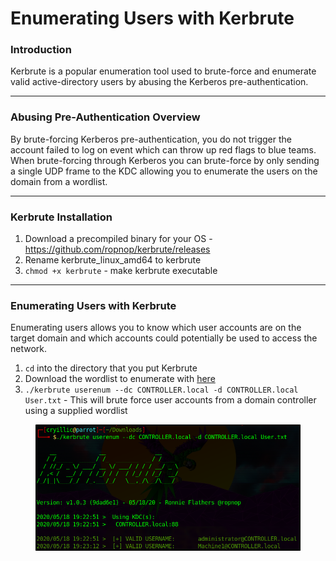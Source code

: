 # Enumerating Users with Kerbrute

### **Introduction**

Kerbrute is a popular enumeration tool used to brute-force and enumerate valid active-directory users by abusing the Kerberos pre-authentication.

***

### **Abusing Pre-Authentication Overview**

By brute-forcing Kerberos pre-authentication, you do not trigger the account failed to log on event which can throw up red flags to blue teams. When brute-forcing through Kerberos you can brute-force by only sending a single UDP frame to the KDC allowing you to enumerate the users on the domain from a wordlist.

***

### **Kerbrute Installation**

1. Download a precompiled binary for your OS - https://github.com/ropnop/kerbrute/releases
2. Rename kerbrute\_linux\_amd64 to kerbrute
3. `chmod +x kerbrute` - make kerbrute executable

***

### **Enumerating Users with Kerbrute**

Enumerating users allows you to know which user accounts are on the target domain and which accounts could potentially be used to access the network.

1. `cd` into the directory that you put Kerbrute
2. Download the wordlist to enumerate with [here](https://github.com/Cryilllic/Active-Directory-Wordlists/blob/master/User.txt)
3. `./kerbrute userenum --dc CONTROLLER.local -d CONTROLLER.local User.txt` - This will brute force user accounts from a domain controller using a supplied wordlist&#x20;

<figure><img src="../../../../../../../../.gitbook/assets/image (65).png" alt=""><figcaption></figcaption></figure>
